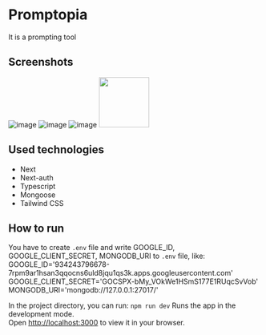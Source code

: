 # Promptopia

It is a prompting tool

## Screenshots
![image](https://github.com/SmokeGuap/promptopia/assets/87711568/340c14c5-5f24-4bc9-a786-14f0baa47070 )
![image](https://github.com/SmokeGuap/promptopia/assets/87711568/8b87e02a-7cbc-4243-88d8-8a6a8a66dc65)
![image](https://github.com/SmokeGuap/promptopia/assets/87711568/ac706685-1d5f-4e3f-a1be-6061616d8884)
<img src="https://github.com/SmokeGuap/promptopia/assets/87711568/340c14c5-5f24-4bc9-a786-14f0baa47070" width="100" height="100">

## Used technologies

- Next
- Next-auth
- Typescript
- Mongoose
- Tailwind CSS

## How to run

You have to create `.env` file and write GOOGLE_ID, GOOGLE_CLIENT_SECRET, MONGODB_URI to `.env` file, like:
GOOGLE_ID='934243796678-7rpm9ar1hsan3qqocns6uld8jqu1qs3k.apps.googleusercontent.com'
GOOGLE_CLIENT_SECRET='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'
MONGODB_URI='mongodb://127.0.0.1:27017/'

In the project directory, you can run: `npm run dev`
Runs the app in the development mode.\
Open [http://localhost:3000](http://localhost:3000) to view it in your browser.

